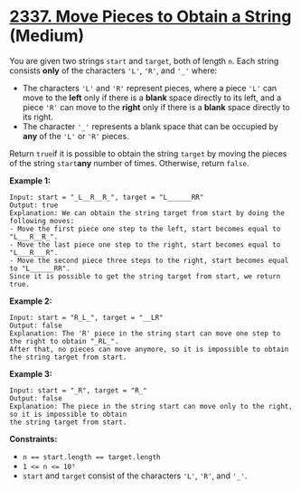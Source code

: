 # [2337. Move Pieces to Obtain a String][link] (Medium)

[link]: https://leetcode.com/problems/move-pieces-to-obtain-a-string/

You are given two strings `start` and `target`, both of length `n`. Each string consists **only** of
the characters `'L'`, `'R'`, and `'_'` where:

- The characters `'L'` and `'R'` represent pieces, where a piece `'L'` can move to the **left** only
if there is a **blank** space directly to its left, and a piece `'R'` can move to the **right** only
if there is a **blank** space directly to its right.
- The character `'_'` represents a blank space that can be occupied by **any** of the `'L'` or `'R'`
pieces.

Return `true`if it is possible to obtain the string `target` by moving the pieces of the string
`start`**any** number of times. Otherwise, return `false`.

**Example 1:**

```
Input: start = "_L__R__R_", target = "L______RR"
Output: true
Explanation: We can obtain the string target from start by doing the following moves:
- Move the first piece one step to the left, start becomes equal to "L___R__R_".
- Move the last piece one step to the right, start becomes equal to "L___R___R".
- Move the second piece three steps to the right, start becomes equal to "L______RR".
Since it is possible to get the string target from start, we return true.

```

**Example 2:**

```
Input: start = "R_L_", target = "__LR"
Output: false
Explanation: The 'R' piece in the string start can move one step to the right to obtain "_RL_".
After that, no pieces can move anymore, so it is impossible to obtain the string target from start.

```

**Example 3:**

```
Input: start = "_R", target = "R_"
Output: false
Explanation: The piece in the string start can move only to the right, so it is impossible to obtain
the string target from start.
```

**Constraints:**

- `n == start.length == target.length`
- `1 <= n <= 10⁵`
- `start` and `target` consist of the characters `'L'`, `'R'`, and `'_'`.
